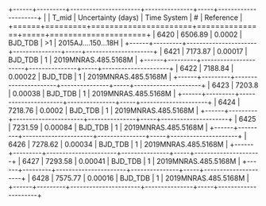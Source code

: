 +------+---------+----------------------+---------------+-----+---------------------+
|      |   T_mid |   Uncertainty (days) | Time System   | #   | Reference           |
+======+=========+======================+===============+=====+=====================+
| 6420 | 6506.89 |              0.0002  | BJD_TDB       | >1  | 2015AJ....150...18H |
+------+---------+----------------------+---------------+-----+---------------------+
| 6421 | 7173.87 |              0.00017 | BJD_TDB       | 1   | 2019MNRAS.485.5168M |
+------+---------+----------------------+---------------+-----+---------------------+
| 6422 | 7188.84 |              0.00022 | BJD_TDB       | 1   | 2019MNRAS.485.5168M |
+------+---------+----------------------+---------------+-----+---------------------+
| 6423 | 7203.8  |              0.00038 | BJD_TDB       | 1   | 2019MNRAS.485.5168M |
+------+---------+----------------------+---------------+-----+---------------------+
| 6424 | 7218.76 |              0.0002  | BJD_TDB       | 1   | 2019MNRAS.485.5168M |
+------+---------+----------------------+---------------+-----+---------------------+
| 6425 | 7231.59 |              0.00084 | BJD_TDB       | 1   | 2019MNRAS.485.5168M |
+------+---------+----------------------+---------------+-----+---------------------+
| 6426 | 7278.62 |              0.00034 | BJD_TDB       | 1   | 2019MNRAS.485.5168M |
+------+---------+----------------------+---------------+-----+---------------------+
| 6427 | 7293.58 |              0.00041 | BJD_TDB       | 1   | 2019MNRAS.485.5168M |
+------+---------+----------------------+---------------+-----+---------------------+
| 6428 | 7575.77 |              0.00016 | BJD_TDB       | 1   | 2019MNRAS.485.5168M |
+------+---------+----------------------+---------------+-----+---------------------+
